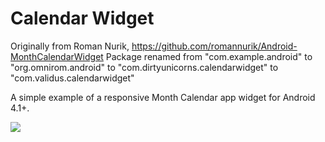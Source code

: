 Calendar Widget
==================================
Originally from Roman Nurik, https://github.com/romannurik/Android-MonthCalendarWidget
Package renamed from "com.example.android" to "org.omnirom.android" to "com.dirtyunicorns.calendarwidget" to "com.validus.calendarwidget"

A simple example of a responsive Month Calendar app widget for Android 4.1+.

<img src="https://raw.github.com/romannurik/Android-MonthCalendarWidget/master/hero.png">
